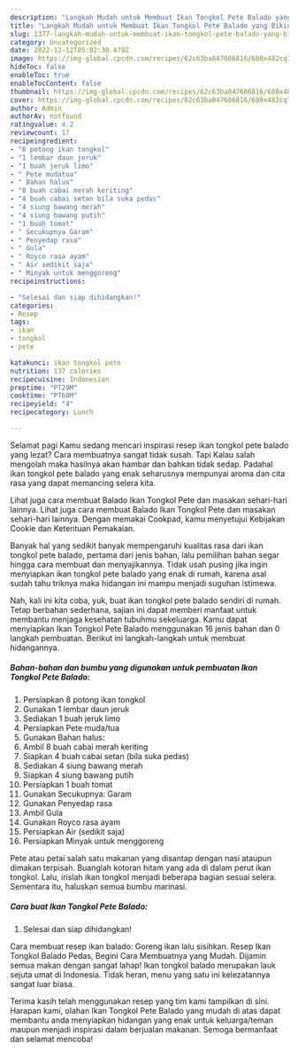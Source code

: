 ```yaml
---
description: "Langkah Mudah untuk Membuat Ikan Tongkol Pete Balado yang Bikin Ngiler"
title: "Langkah Mudah untuk Membuat Ikan Tongkol Pete Balado yang Bikin Ngiler"
slug: 1377-langkah-mudah-untuk-membuat-ikan-tongkol-pete-balado-yang-bikin-ngiler
category: Uncategorized
date: 2022-12-12T05:02:30.479Z
image: https://img-global.cpcdn.com/recipes/62c63ba847686816/680x482cq70/ikan-tongkol-pete-balado-foto-resep-utama.jpg
hideToc: false
enableToc: true
enableTocContent: false
thumbnail: https://img-global.cpcdn.com/recipes/62c63ba847686816/680x482cq70/ikan-tongkol-pete-balado-foto-resep-utama.jpg
cover: https://img-global.cpcdn.com/recipes/62c63ba847686816/680x482cq70/ikan-tongkol-pete-balado-foto-resep-utama.jpg
author: Admin
authorAv: notfound
ratingvalue: 4.2
reviewcount: 17
recipeingredient:
- "8 potong ikan tongkol"
- "1 lembar daun jeruk"
- "1 buah jeruk limo"
- " Pete mudatua"
- " Bahan halus"
- "8 buah cabai merah keriting"
- "4 buah cabai setan bila suka pedas"
- "4 siung bawang merah"
- "4 siung bawang putih"
- "1 buah tomat"
- " Secukupnya Garam"
- " Penyedap rasa"
- " Gula"
- " Royco rasa ayam"
- " Air sedikit saja"
- " Minyak untuk menggoreng"
recipeinstructions:

- "Selesai dan siap dihidangkan!"
categories:
- Resep
tags:
- ikan
- tongkol
- pete

katakunci: ikan tongkol pete 
nutrition: 137 calories
recipecuisine: Indonesian
preptime: "PT29M"
cooktime: "PT60M"
recipeyield: "4"
recipecategory: Lunch

---
```



Selamat pagi Kamu sedang mencari inspirasi resep ikan tongkol pete balado yang lezat? Cara membuatnya sangat tidak susah. Tapi Kalau salah mengolah maka hasilnya akan hambar dan bahkan tidak sedap. Padahal ikan tongkol pete balado yang enak seharusnya mempunyai aroma dan cita rasa yang dapat memancing selera kita.


Lihat juga cara membuat Balado Ikan Tongkol Pete dan masakan sehari-hari lainnya. Lihat juga cara membuat Balado Ikan Tongkol Pete dan masakan sehari-hari lainnya. Dengan memakai Cookpad, kamu menyetujui Kebijakan Cookie dan Ketentuan Pemakaian.

Banyak hal yang sedikit banyak mempengaruhi kualitas rasa dari ikan tongkol pete balado, pertama dari jenis bahan, lalu pemilihan bahan segar hingga cara membuat dan menyajikannya. Tidak usah pusing jika ingin menyiapkan ikan tongkol pete balado yang enak di rumah, karena asal sudah tahu triknya maka hidangan ini mampu menjadi suguhan istimewa.


Nah, kali ini kita coba, yuk, buat ikan tongkol pete balado sendiri di rumah. Tetap berbahan sederhana, sajian ini dapat memberi manfaat untuk membantu menjaga kesehatan tubuhmu sekeluarga. Kamu dapat menyiapkan Ikan Tongkol Pete Balado menggunakan 16 jenis bahan dan 0 langkah pembuatan. Berikut ini langkah-langkah untuk membuat hidangannya.

<!--inarticleads1-->

##### Bahan-bahan dan bumbu yang digunakan untuk pembuatan Ikan Tongkol Pete Balado:

1. Persiapkan 8 potong ikan tongkol
1. Gunakan 1 lembar daun jeruk
1. Sediakan 1 buah jeruk limo
1. Persiapkan  Pete muda/tua
1. Gunakan  Bahan halus:
1. Ambil 8 buah cabai merah keriting
1. Siapkan 4 buah cabai setan (bila suka pedas)
1. Sediakan 4 siung bawang merah
1. Siapkan 4 siung bawang putih
1. Persiapkan 1 buah tomat
1. Gunakan  Secukupnya: Garam
1. Gunakan  Penyedap rasa
1. Ambil  Gula
1. Gunakan  Royco rasa ayam
1. Persiapkan  Air (sedikit saja)
1. Persiapkan  Minyak untuk menggoreng


Pete atau petai salah satu makanan yang disantap dengan nasi ataupun dimakan terpisah. Buanglah kotoran hitam yang ada di dalam perut ikan tongkol. Lalu, irislah ikan tongkol menjadi beberapa bagian sesuai selera. Sementara itu, haluskan semua bumbu marinasi. 

<!--inarticleads2-->

##### Cara buat Ikan Tongkol Pete Balado:


1. Selesai dan siap dihidangkan!

Cara membuat resep ikan balado: Goreng ikan lalu sisihkan. Resep Ikan Tongkol Balado Pedas, Begini Cara Membuatnya yang Mudah. Dijamin semua makan dengan sangat lahap! Ikan tongkol balado merupakan lauk sejuta umat di Indonesia. Tidak heran, menu yang satu ini kelezatannya sangat luar biasa. 

Terima kasih telah menggunakan resep yang tim kami tampilkan di sini. Harapan kami, olahan Ikan Tongkol Pete Balado yang mudah di atas dapat membantu anda menyiapkan hidangan yang enak untuk keluarga/teman maupun menjadi inspirasi dalam berjualan makanan. Semoga bermanfaat dan selamat mencoba!
